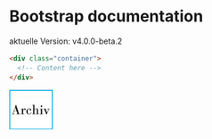 # Bootstrap documentation
aktuelle Version: v4.0.0-beta.2

```html
<div class="container">
  <!-- Content here -->
</div>
```
![logo](https://github.com/heimannschwantes/Bootstrap/blob/master/ADK_archiv_logo_sm.jpg)
